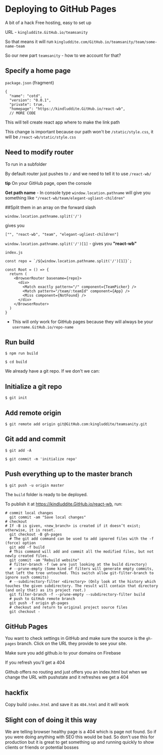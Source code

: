 # Deploying to GitHub Pages
A bit of a hack
Free hosting, easy to set up

URL - `kingluddite.GitHub.io/teamsanity`

So that means it will run `kingluddite.com/GitHub.io/teamsanity/team/some-name-team`

So our new part `teamsanity` - how to we account for that?

## Specify a home page
`package.json` (fragment)

```
{
  "name": "cotd",
  "version": "0.0.1",
  "private": true,
  "homepage": "https://kindluddite.GitHub.io/react-wb",
  // MORE CODE
```

This will tell create react app where to make the link path

This change is important because our path won't be `/static/style.css`, it will be `/react-wb/static/style.css`

## Need to modify router
To run in a subfolder

By default router just pushes to `/` and we need to tell it to use `/react-wb/`

**tip**
On your GitHub page, open the console

**Get path name** - In console type `window.location.pathname` will give you something like `"/react-wb/team/elegant-ugliest-children"`

##Split them in an array
on the forward slash

`window.location.pathname.split('/')` 

gives you 

`["", "react-wb", "team", "elegant-ugliest-children"]`


`window.location.pathname.split('/')[1]` - gives you **"react-wb"**

`index.js`

```
const repo = `/${window.location.pathname.split('/')[1]}`;

const Root = () => {
  return (
    <BrowserRouter basename={repo}>
      <div>
        <Match exactly pattern="/" component={TeamPicker} />
        <Match pattern="/team/:teamId" component={App} />
        <Miss component={NotFound} />
      </div>
    </BrowserRouter>
  )
}
```

* This will only work for GitHub pages because they will always be your `username.GitHub.io/repo-name`

## Run build
`$ npm run build`

`$ cd build`

We already have a git repo. If we don't we can:

## Initialize a git repo
`$ git init`

## Add remote origin
`$ git remote add origin git@GitHub.com:kingluddite/teamsanity.git`

## Git add and commit
`$ git add -A`

`$ git commit -m 'initialize repo'`

## Push everything up to the master branch
`$ git push -u origin master`

The `build` folder is ready to be deployed.

To publish it at https://kindluddite.GitHub.io/react-wb, run:

```
# commit local changes
  git commit -am "Save local changes"
# checkout 
# If -B is given, <new_branch> is created if it doesn’t exist; otherwise, it is reset.
  git checkout -B gh-pages
  # The git add command can be used to add ignored files with the -f (force) option
  git add -f build
  # This command will add and commit all the modified files, but not newly created files.
  git commit -am "Rebuild website"
  # filter-branch -f (we are just looking at the build directory)
  # --prune-empty (Some kind of filters will generate empty commits, that left the tree untouched. This switch allow git-filter-branch to ignore such commits)
  # --subdirectory-filter <directory> (Only look at the history which touches the given subdirectory. The result will contain that directory (and only that) as its project root.)
  git filter-branch -f --prune-empty --subdirectory-filter build
  # push to GitHub remote branch
  git push -f origin gh-pages
  # checkout and return to original project source files
  git checkout -
```

## GitHub Pages
You want to check settings in GitHub and make sure the source is the `gh-pages` branch. Click on the URL they provide to see your site.

Make sure you add github.io to your domains on Firebase

If you refresh you'll get a 404

Github offers no routing and just offers you an index.html but when we change the URL with pushstate and it refreshes we get a 404

## hackfix
Copy build `index.html` and save it as `404.html` and it will work

## Slight con of doing it this way
We are telling browser healthy page is a 404 which is page not found. So if you were doing anything with SEO this would be bad. So don't use this for production but it is great to get something up and running quickly to show clients or friends or potential bosses
